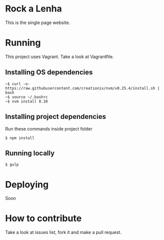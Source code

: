 # Rock a Lenha

This is the single page website.

# Running

This project uses Vagrant. Take a look at Vagrantfile.

## Installing OS dependencies

```
~$ curl -o- https://raw.githubusercontent.com/creationix/nvm/v0.25.4/install.sh | bash
~$ source ~/.bashrc
~$ nvm install 0.10
```

## Installing project dependencies

Run these commands inside project folder

```
$ npm install
```

## Running locally

```
$ gulp
```

# Deploying

Soon

# How to contribute

Take a look at issues list, fork it and make a pull request.
